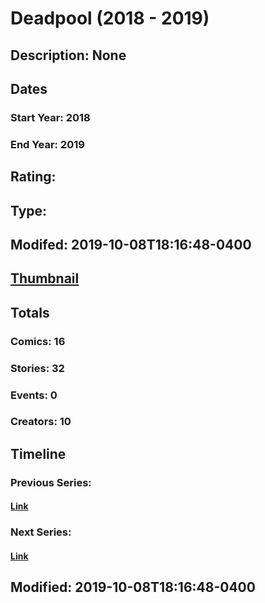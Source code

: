 # Deadpool (2018 - 2019)
## Description: None
## Dates
### Start Year: 2018
### End Year: 2019
## Rating: 
## Type: 
## Modifed: 2019-10-08T18:16:48-0400
## [Thumbnail](http://i.annihil.us/u/prod/marvel/i/mg/2/30/5b0f1c7fefbd3.jpg)
## Totals
### Comics: 16
### Stories: 32
### Events: 0
### Creators: 10
## Timeline
### Previous Series: 
#### [Link]()
### Next Series: 
#### [Link]()
## Modified: 2019-10-08T18:16:48-0400